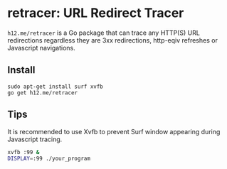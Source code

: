 retracer: URL Redirect Tracer
=============================

`h12.me/retracer` is a Go package that can trace any HTTP(S) URL redirections regardless
they are 3xx redirections, http-eqiv refreshes or Javascript navigations.

Install
-------

```
sudo apt-get install surf xvfb
go get h12.me/retracer
```

Tips
----

It is recommended to use Xvfb to prevent Surf window appearing during Javascript tracing.

```bash
xvfb :99 &
DISPLAY=:99 ./your_program
```

